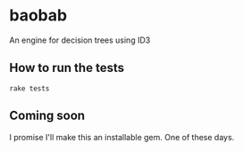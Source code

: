 # baobab

An engine for decision trees using ID3

## How to run the tests

```
rake tests
```

## Coming soon

I promise I'll make this an installable gem. One of these days.
